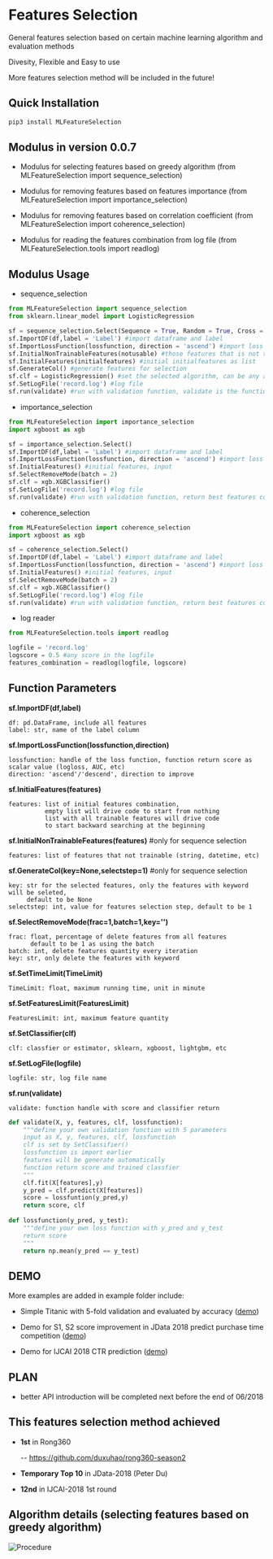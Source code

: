 # Features Selection

General features selection based on certain machine learning algorithm and evaluation methods

Divesity, Flexible and Easy to use

More features selection method will be included in the future!

## Quick Installation

```python
pip3 install MLFeatureSelection
```

## Modulus in version 0.0.7

- Modulus for selecting features based on greedy algorithm (from MLFeatureSelection import sequence_selection)

- Modulus for removing features based on features importance (from MLFeatureSelection import importance_selection)

- Modulus for removing features based on correlation coefficient (from MLFeatureSelection import coherence_selection)

- Modulus for reading the features combination from log file (from MLFeatureSelection.tools import readlog)

## Modulus Usage

- sequence_selection

```python
from MLFeatureSelection import sequence_selection
from sklearn.linear_model import LogisticRegression

sf = sequence_selection.Select(Sequence = True, Random = True, Cross = True) 
sf.ImportDF(df,label = 'Label') #import dataframe and label
sf.ImportLossFunction(lossfunction, direction = 'ascend') #import loss function handle and optimize direction, 'ascend' for AUC, ACC, 'descend' for logloss etc.
sf.InitialNonTrainableFeatures(notusable) #those features that is not trainable in the dataframe, user_id, string, etc
sf.InitialFeatures(initialfeatures) #initial initialfeatures as list
sf.GenerateCol() #generate features for selection
sf.clf = LogisticRegression() #set the selected algorithm, can be any algorithm
sf.SetLogFile('record.log') #log file
sf.run(validate) #run with validation function, validate is the function handle of the validation function, return best features combination
```

- importance_selection

```python
from MLFeatureSelection import importance_selection
import xgboost as xgb

sf = importance_selection.Select() 
sf.ImportDF(df,label = 'Label') #import dataframe and label
sf.ImportLossFunction(lossfunction, direction = 'ascend') #import loss function and optimize direction
sf.InitialFeatures() #initial features, input
sf.SelectRemoveMode(batch = 2)
sf.clf = xgb.XGBClassifier() 
sf.SetLogFile('record.log') #log file
sf.run(validate) #run with validation function, return best features combination
```

- coherence_selection

```python
from MLFeatureSelection import coherence_selection
import xgboost as xgb

sf = coherence_selection.Select() 
sf.ImportDF(df,label = 'Label') #import dataframe and label
sf.ImportLossFunction(lossfunction, direction = 'ascend') #import loss function and optimize direction
sf.InitialFeatures() #initial features, input
sf.SelectRemoveMode(batch = 2)
sf.clf = xgb.XGBClassifier() 
sf.SetLogFile('record.log') #log file
sf.run(validate) #run with validation function, return best features combination
```

- log reader

```python
from MLFeatureSelection.tools import readlog

logfile = 'record.log'
logscore = 0.5 #any score in the logfile
features_combination = readlog(logfile, logscore)
```

## Function Parameters

**sf.ImportDF(df,label)**
    
    df: pd.DataFrame, include all features    
    label: str, name of the label column
    
**sf.ImportLossFunction(lossfunction,direction)**

    lossfunction: handle of the loss function, function return score as scalar value (logloss, AUC, etc)    
    direction: 'ascend'/'descend', direction to improve
    
**sf.InitialFeatures(features)**

    features: list of initial features combination,     
              empty list will drive code to start from nothing    
              list with all trainable features will drive code               
              to start backward searching at the beginning
              
**sf.InitialNonTrainableFeatures(features)** #only for sequence selection

    features: list of features that not trainable (string, datetime, etc)

**sf.GenerateCol(key=None,selectstep=1)** #only for sequence selection

    key: str for the selected features, only the features with keyword will be seleted,         
         default to be None         
    selectstep: int, value for features selection step, default to be 1
    
**sf.SelectRemoveMode(frac=1,batch=1,key='')**

    frac: float, percentage of delete features from all features    
          default to be 1 as using the batch          
    batch: int, delete features quantity every iteration    
    key: str, only delete the features with keyword
    
**sf.SetTimeLimit(TimeLimit)**

    TimeLimit: float, maximum running time, unit in minute
    

**sf.SetFeaturesLimit(FeaturesLimit)**

    FeaturesLimit: int, maximum feature quantity
    
**sf.SetClassifier(clf)**

    clf: classfier or estimator, sklearn, xgboost, lightgbm, etc

**sf.SetLogFile(logfile)**

    logfile: str, log file name
    
**sf.run(validate)**

    validate: function handle with score and classifier return
    
```python
def validate(X, y, features, clf, lossfunction):
    """define your own validation function with 5 parameters
    input as X, y, features, clf, lossfunction
    clf is set by SetClassifier()
    lossfunction is import earlier
    features will be generate automatically
    function return score and trained classfier
    """
    clf.fit(X[features],y)
    y_pred = clf.predict(X[features])
    score = lossfuntion(y_pred,y)
    return score, clf
    
def lossfunction(y_pred, y_test):
    """define your own loss function with y_pred and y_test
    return score
    """
    return np.mean(y_pred == y_test)

```

## DEMO

More examples are added in example folder include:

- Simple Titanic with 5-fold validation and evaluated by accuracy ([demo](https://github.com/duxuhao/Feature-Selection/tree/master/example/titanic))

- Demo for S1, S2 score improvement in JData 2018 predict purchase time competition ([demo](https://github.com/duxuhao/Feature-Selection/tree/master/example/JData2018))

- Demo for IJCAI 2018 CTR prediction ([demo](https://github.com/duxuhao/Feature-Selection/tree/master/example/IJCAI-2018))

## PLAN

- better API introduction will be completed next before the end of 06/2018


## This features selection method achieved

- **1st** in Rong360

   -- https://github.com/duxuhao/rong360-season2
   
- **Temporary Top 10** in JData-2018 (Peter Du)

- **12nd** in IJCAI-2018 1st round

## Algorithm details (selecting features based on greedy algorithm)

![Procedure](https://github.com/duxuhao/Feature-Selection/blob/master/Procedure0.png)
